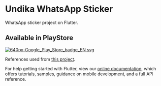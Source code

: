 # Undika WhatsApp Sticker

WhatsApp sticker project on Flutter.
## Available in PlayStore

<a href="#">![640px-Google_Play_Store_badge_EN svg](https://user-images.githubusercontent.com/13075784/85202629-55087180-b325-11ea-8307-acf71c9b7022.png)
</a>

References used from [this project](https://github.com/AkramChauhan/WhatsApp-Stickers-using-Flutter).

For help getting started with Flutter, view our
[online documentation](https://flutter.dev/docs), which offers tutorials,
samples, guidance on mobile development, and a full API reference.
